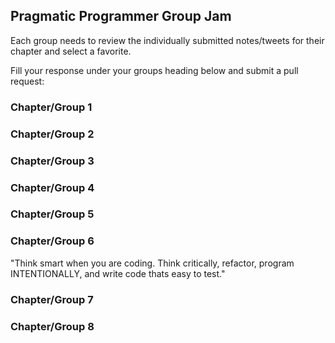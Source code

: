 ## Pragmatic Programmer Group Jam

Each group needs to review the individually submitted notes/tweets for their chapter and select a favorite.

Fill your response under your groups heading below and submit a pull request:

### Chapter/Group 1

### Chapter/Group 2

### Chapter/Group 3

### Chapter/Group 4

### Chapter/Group 5

### Chapter/Group 6
"Think smart when you are coding.  Think critically, refactor, program INTENTIONALLY, and write code thats easy to test."

### Chapter/Group 7

### Chapter/Group 8
